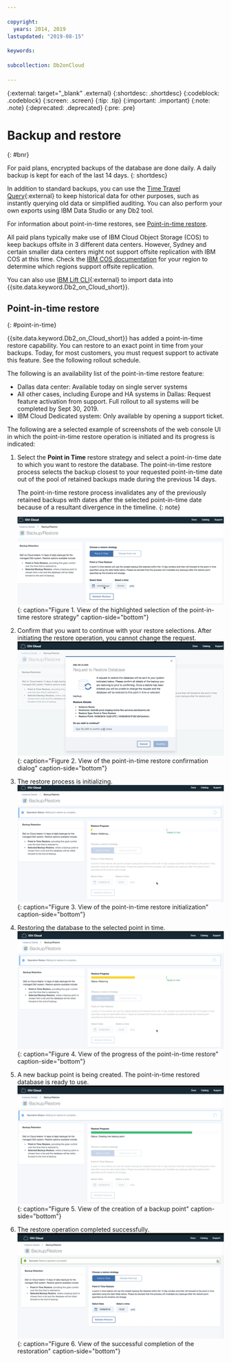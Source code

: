 ```yaml
---

copyright:
  years: 2014, 2019
lastupdated: "2019-08-15"

keywords: 

subcollection: Db2onCloud

---
```


<!-- Attribute definitions --> 
{:external: target="_blank" .external}
{:shortdesc: .shortdesc}
{:codeblock: .codeblock}
{:screen: .screen}
{:tip: .tip}
{:important: .important}
{:note: .note}
{:deprecated: .deprecated}
{:pre: .pre}

# Backup and restore
{: #bnr}

For paid plans, encrypted backups of the database are done daily. A daily backup is kept for each of the last 14 days.
{: shortdesc}

In addition to standard backups, you can use the [Time Travel Query](https://developer.ibm.com/answers/questions/426878/how-do-i-use-time-travel-query-in-db2-or-db2-on-cl.html){:external} to keep historical data for other purposes, such as instantly querying old data or simplified auditing. You can also perform your own exports using IBM Data Studio or any Db2 tool.
 
For information about point-in-time restores, see [Point-in-time restore](#point-in-time).

All paid plans typically make use of IBM Cloud Object Storage (COS) to keep backups offsite in 3 different data centers. However, Sydney and certain smaller data centers might not support offsite replication with IBM COS at this time. Check the [IBM COS documentation](/docs/services/cloud-object-storage/basics?topic=cloud-object-storage-endpoints#endpoints) for your region to determine which regions support offsite replication.

You can also use [IBM Lift CLI](https://www.lift-cli.cloud.ibm.com/){:external} to import data into {{site.data.keyword.Db2_on_Cloud_short}}.

## Point-in-time restore
{: #point-in-time}

{{site.data.keyword.Db2_on_Cloud_short}} has added a point-in-time restore capability. You can restore to an exact point in time from your backups. Today, for most customers, you must request support to activate this feature. See the following rollout schedule.

The following is an availability list of the point-in-time restore feature:
- Dallas data center: Available today on single server systems
- All other cases, including Europe and HA systems in Dallas: Request feature activation from support. Full rollout to all systems will be completed by Sept 30, 2019.
- IBM Cloud Dedicated system: Only available by opening a support ticket.

The following are a selected example of screenshots of the web console UI in which the point-in-time restore operation is initiated and its progress is indicated:

1. Select the **Point in Time** restore strategy and select a point-in-time date to which you want to restore the database. The point-in-time restore process selects the backup closest to your requested point-in-time date out of the pool of retained backups made during the previous 14 days. 

   The point-in-time restore process invalidates any of the previously retained backups with dates after the selected point-in-time date because of a resultant divergence in the timeline.
   {: note}

   ![View of the highlighted selection of the point-in-time restore strategy](images/pit_restore_1.png "Backup and restore console page"){: caption="Figure 1. View of the highlighted selection of the point-in-time restore strategy" caption-side="bottom"}

2. Confirm that you want to continue with your restore selections. After initiating the restore operation, you cannot change the request.  
![View of the point-in-time restore confirmation dialog](images/pit_restore_2.png "Confirmation dialog"){: caption="Figure 2. View of the point-in-time restore confirmation dialog" caption-side="bottom"}

3. The restore process is initializing. 
![View of the point-in-time restore initialization](images/pit_restore_3.png "Initialization of point-in-time restoration"){: caption="Figure 3. View of the point-in-time restore initialization" caption-side="bottom"}

4. Restoring the database to the selected point in time.
![View of the progress of the point-in-time restore](images/pit_restore_4.png "Progress of restoration"){: caption="Figure 4. View of the progress of the point-in-time restore" caption-side="bottom"}

5. A new backup point is being created. The point-in-time restored database is ready to use.
![View of the creation of a backup point](images/pit_restore_5.png "Creating a backup point"){: caption="Figure 5. View of the creation of a backup point" caption-side="bottom"}

6. The restore operation completed successfully.
![View of the successful completion of the restoration](images/pit_restore_6.png "Successful completion"){: caption="Figure 6. View of the successful completion of the restoration" caption-side="bottom"}

